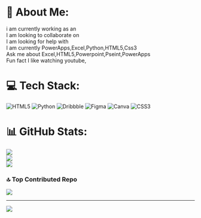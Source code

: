 # 💫 About Me:
i am currently working as an<br>I am looking to collaborate on <br>I am looking for help with <br>I am currently PowerApps,Excel,Python,HTML5,Css3<br>Ask me about Excel,HTML5,Powerpoint,Pseint,PowerApps<br>Fun fact I like watching youtube,


# 💻 Tech Stack:
![HTML5](https://img.shields.io/badge/html5-%23E34F26.svg?style=for-the-badge&logo=html5&logoColor=white) ![Python](https://img.shields.io/badge/python-3670A0?style=for-the-badge&logo=python&logoColor=ffdd54) ![Dribbble](https://img.shields.io/badge/Dribbble-EA4C89?style=for-the-badge&logo=dribbble&logoColor=white) ![Figma](https://img.shields.io/badge/figma-%23F24E1E.svg?style=for-the-badge&logo=figma&logoColor=white) ![Canva](https://img.shields.io/badge/Canva-%2300C4CC.svg?style=for-the-badge&logo=Canva&logoColor=white) ![CSS3](https://img.shields.io/badge/css3-%231572B6.svg?style=for-the-badge&logo=css3&logoColor=white)
# 📊 GitHub Stats:
![](https://github-readme-stats.vercel.app/api?username=Dunamis-Guardiola&theme=dark&hide_border=false&include_all_commits=true&count_private=true)<br/>
![](https://github-readme-streak-stats.herokuapp.com/?user=Dunamis-Guardiola&theme=dark&hide_border=false)<br/>
![](https://github-readme-stats.vercel.app/api/top-langs/?username=Dunamis-Guardiola&theme=dark&hide_border=false&include_all_commits=true&count_private=true&layout=compact)

### 🔝 Top Contributed Repo
![](https://github-contributor-stats.vercel.app/api?username=Dunamis-Guardiola&limit=5&theme=shadow_blue&combine_all_yearly_contributions=true)

---
[![](https://visitcount.itsvg.in/api?id=Dunamis-Guardiola&icon=0&color=0)](https://visitcount.itsvg.in)

<!-- Proudly created with GPRM ( https://gprm.itsvg.in ) -->
